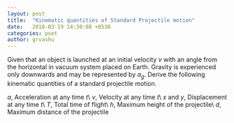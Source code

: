 ```yaml
---
layout: post
title:  "Kinematic quantities of Standard Projectile motion"
date:   2018-03-19 14:30:08 +0530
categories: pset
author: grvashu
---
```

Given that an object is launched at an initial velocity $v$ with an angle from the horizontal in vacuum system placed on Earth. Gravity is experienced only downwards and may be represented by $a_g$. Derive the following kinematic quantities of a standard projectile motion.

$a$, Acceleration at any time $t$\\
$v$, Velocity at any time $t$\\
$x$ and $y$, Displacement at any time $t$\\
$T$, Total time of flight\\
$h$, Maximum height of the projectile\\
$d$, Maximum distance of the projectile
